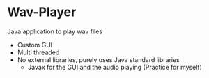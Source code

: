 # Wav-Player
Java application to play wav files
- Custom GUI 
- Multi threaded 
- No external libraries, purely uses Java standard libraries 
  - Javax for the GUI and the audio playing
(Practice for myself)
